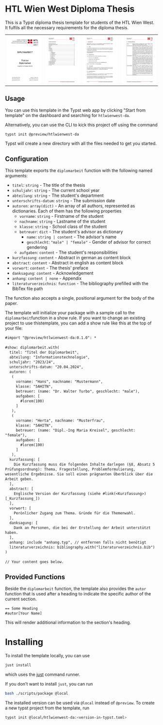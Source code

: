 # HTL Wien West Diploma Thesis

This is a Typst diploma thesis template for students of the HTL Wien West. It fulfils all the necessary requirements for the diploma thesis.

|  | |  |  |
| -- | -- | -- | -- |
| ![main page](blob/p01.png) | ![Table of Contents](blob/p08.png) | ![List of features](blob/p12.png) | ![Example page](blob/p19.png) |

## Usage
You can use this template in the Typst web app by clicking "Start from template" on the dashboard and searching for `htlwienwest-da`.

Alternatively, you can use the CLI to kick this project off using the command
```
typst init @preview/htlwienwest-da
```

Typst will create a new directory with all the files needed to get you started.

## Configuration
This template exports the `diplomarbeit` function with the following named arguments:

 - `titel`: `string` - The title of the thesis
 - `schuljahr`: `string` - The current school year
 - `abteilung`: `string` - The student's department
 - `unterschrifts-datum`: `string` - The submission date
 - `autoren`: `array(dict)` - An array of all authors, represented as dictionaries. Each of them has the following properties
    - `vorname`: `string` - Firstname of the student
    - `nachname`: `string` - Lastname of the student
    - `klasse`: `string` - School class of the student
    - `betreuer`: `dict` - The student's advisor as dictionary
      - `name`: `string | content` - The advisor's name
      - `geschlecht`: `"male" | "female"` - Gender of advisor for correct gendering
    - `aufgaben`: `content` - The student's responsibilities
 - `kurzfassung`: `content` - Abstract in german as content block
 - `abstract`: `content` - Abstract in english as content block
 - `vorwort`: `content` - The thesis' preface
 - `danksagung`: `content` - Acknowledgement
 - `anhang`: `content | none` - Appendix
 - `literaturverzeichnis`: `function` - The bibliography prefilled with the BibTex file path

The function also accepts a single, positional argument for the body of the paper.

The template will initialize your package with a sample call to the `diplomarbeit`function in a show rule. If you want to change an existing project to use thistemplate, you can add a show rule like this at the top of your file:

```typ
#import "@preview/htlwienwest-da:0.1.0": *

#show: diplomarbeit.with(
  titel: "Titel der Diplomarbeit",
  abteilung: "Informationstechnologie",
  schuljahr: "2023/24",
  unterschrifts-datum: "20.04.2024",
  autoren: (
   (
     vorname: "Hans", nachname: "Mustermann",
     klasse: "5AHITN",
     betreuer: (name: "Dr. Walter Turbo", geschlecht: "male"),
     aufgaben: [
       #lorem(100)
     ]
   ),
   (
     vorname: "Herta", nachname: "Musterfrau",
     klasse: "5AHITN",
     betreuer: (name: "Dipl.-Ing Maria Kreisel", geschlecht: "female"),
     aufgaben: [
       #lorem(100)
     ]
   ),
  kurzfassung: [
    Die Kurzfassung muss die folgenden Inhalte darlegen (§8, Absatz 5 Prüfungsordnung): Thema, Fragestellung, Problemformulierung, wesentliche Ergebnisse. Sie soll einen prägnanten Überblick über die Arbeit geben.
  ],
  abstract: [
    Englische Version der Kurzfassung (siehe #link(<Kurzfassung>)[_Kurzfassung_])
  ],
  vorwort: [
    Perönlicher Zugang zum Thema. Gründe für die Themenwahl.
  ],
  danksagung: [
    Dank an Personen, die bei der Erstellung der Arbeit unterstützt haben.
  ],
  anhang: include "anhang.typ", // entfernen falls nicht benötigt
  literaturverzeichnis: bibliography.with("literaturverzeichnis.bib")
)

// Your content goes below.
```

## Provided Functions

Beside the `diplomarbeit` function, the template also provides the `autor` function that is used after a heading to indicate the specific author of the current section.

```
== Some Heading
#autor[Your Name]
```

This will render additional information to the section's heading.


# Installing

To install the template locally, you can use 
```bash
just install
```
which uses the [just](https://github.com/casey/just) command runner. 

If you don't want to install `just`, you can run 
```bash
bash ./scripts/package @local
```


The installed version can be used via `@local` instead of `@preview`. To create a new typst project from the template, run
```bash
typst init @local/htlwienwest-da:<version-in-typst.toml>
```
